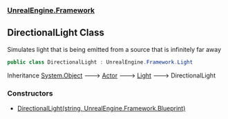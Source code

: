 ### [UnrealEngine.Framework](./UnrealEngine-Framework.md 'UnrealEngine.Framework')
## DirectionalLight Class
Simulates light that is being emitted from a source that is infinitely far away  
```csharp
public class DirectionalLight : UnrealEngine.Framework.Light
```
Inheritance [System.Object](https://docs.microsoft.com/en-us/dotnet/api/System.Object 'System.Object') &#129106; [Actor](./Actor.md 'UnrealEngine.Framework.Actor') &#129106; [Light](./Light.md 'UnrealEngine.Framework.Light') &#129106; DirectionalLight  
### Constructors
- [DirectionalLight(string, UnrealEngine.Framework.Blueprint)](./DirectionalLight-DirectionalLight(string_Blueprint).md 'UnrealEngine.Framework.DirectionalLight.DirectionalLight(string, UnrealEngine.Framework.Blueprint)')
